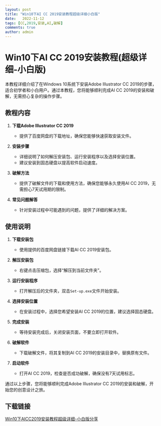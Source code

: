 ```yaml
---
layout: post
title: "Win10下AI CC 2019安装教程超级详细小白版"
date:   2022-11-12
tags: [CC,2019,安装,AI,破解]
comments: true
author: admin
---
```

# Win10下AI CC 2019安装教程(超级详细-小白版)

本教程详细介绍了在Windows 10系统下安装Adobe Illustrator CC 2019的步骤，适合初学者和小白用户。通过本教程，您将能够顺利完成AI CC 2019的安装和破解，无需担心复杂的操作步骤。

## 教程内容

1. **下载Adobe Illustrator CC 2019**
   - 提供了百度网盘的下载地址，确保您能够快速获取安装文件。

2. **安装步骤**
   - 详细说明了如何解压安装包、运行安装程序以及选择安装位置。
   - 建议安装到固态硬盘以提高软件启动速度。

3. **破解方法**
   - 提供了破解文件的下载和使用方法，确保您能够永久使用AI CC 2019，无需担心7天试用期的限制。

4. **常见问题解答**
   - 针对安装过程中可能遇到的问题，提供了详细的解决方案。

## 使用说明

1. **下载安装包**
   - 使用提供的百度网盘链接下载AI CC 2019安装包。

2. **解压安装包**
   - 右键点击压缩包，选择“解压到当前文件夹”。

3. **运行安装程序**
   - 打开解压后的文件夹，双击`Set-up.exe`文件开始安装。

4. **选择安装位置**
   - 在安装过程中，选择您希望安装AI CC 2019的位置，建议选择固态硬盘。

5. **完成安装**
   - 等待安装完成后，关闭安装页面，不要立即打开软件。

6. **破解软件**
   - 下载破解文件，将其复制到AI CC 2019的安装目录中，替换原有文件。

7. **启动软件**
   - 打开AI CC 2019，检查是否成功破解，确保没有7天试用标志。

通过以上步骤，您将能够顺利完成Adobe Illustrator CC 2019的安装和破解，开始您的创意设计之旅。

## 下载链接

[Win10下AICC2019安装教程超级详细-小白版分享](https://pan.quark.cn/s/1b01c9bb009c)